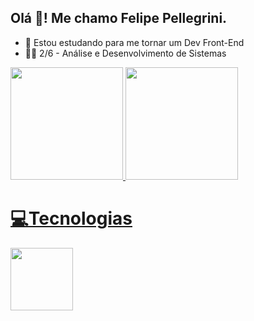 ## Olá 👋! Me chamo Felipe Pellegrini.

- 📘 Estou estudando para me tornar um Dev Front-End
- 👨‍💻 2/6 - Análise e Desenvolvimento de Sistemas

<div>
<a href="https://github.com/FelipeGPellegrini">
<img height="180em" src="https://github-readme-stats.vercel.app/api?username=FelipeGPellegrini&theme=radical">
<img height="180em" src="https://github-readme-stats.vercel.app/api/top-langs/?username=FelipeGPellegrini">
</div>

<h1>💻Tecnologias</h1>

<img width="100px" src="https://terminalroot.com.br/assets/img/html/html5.png">


